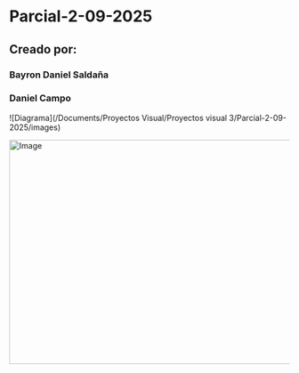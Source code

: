 # Parcial-2-09-2025


## Creado por:


### Bayron Daniel Saldaña
### Daniel Campo


![Diagrama](/Documents/Proyectos Visual/Proyectos visual 3/Parcial-2-09-2025/images)


<img width="739" height="403" alt="Image" src="https://github.com/user-attachments/assets/55b49896-447f-4368-a134-c286016b0b63" />
